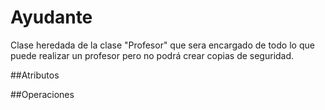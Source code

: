 # Ayudante

Clase heredada de la clase "Profesor" que sera encargado de todo lo que puede realizar un profesor pero no podrá crear copias de seguridad.

##Atributos

##Operaciones
